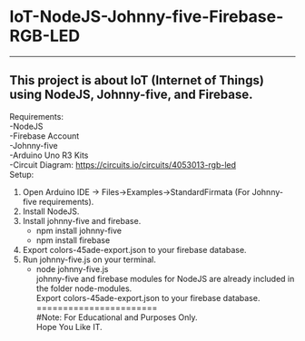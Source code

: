 # IoT-NodeJS-Johnny-five-Firebase-RGB-LED
--------------
This project is about IoT (Internet of Things) using NodeJS, Johnny-five, and Firebase.
--------------
Requirements: <br>
  -NodeJS <br>
  -Firebase Account <br>
  -Johnny-five <br>
  -Arduino Uno R3 Kits <br>
  -Circuit Diagram: https://circuits.io/circuits/4053013-rgb-led <br>
Setup:
  1. Open Arduino IDE -> Files->Examples->StandardFirmata (For Johnny-five requirements).
  2. Install NodeJS.
  3. Install johnny-five and firebase.
      - npm install johnny-five
      - npm install firebase
  4. Export colors-45ade-export.json to your firebase database.
  5. Run johnny-five.js on your terminal.
      - node johnny-five.js <br>
johnny-five and firebase modules for NodeJS are already included in the folder node-modules.<br>
Export colors-45ade-export.json to your firebase database.
=======================<br>
#Note: For Educational and Purposes Only.<br>
Hope You Like IT.
